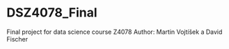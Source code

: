 # DSZ4078_Final
Final project for data science course Z4078
Author: Martin Vojtíšek a David Fischer
